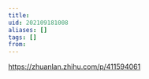 ```yaml
---
title: 
uid: 202109181008
aliases: []
tags: []
from: 
---
```

https://zhuanlan.zhihu.com/p/411594061